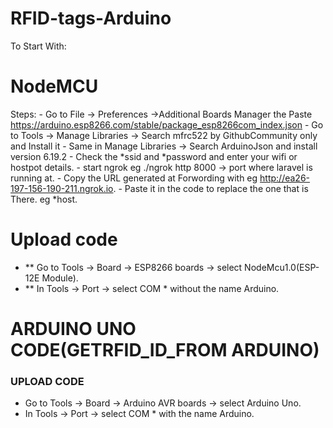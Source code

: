 # RFID-tags-Arduino
To Start With:
# NodeMCU
 Steps:
    - Go to File -> Preferences ->Additional Boards Manager the Paste
        https://arduino.esp8266.com/stable/package_esp8266com_index.json
    - Go to Tools -> Manage Libraries -> Search mfrc522 by GithubCommunity only and Install it
    - Same in Manage Libraries -> Search ArduinoJson and install version 6.19.2
    - Check the *ssid and *password and enter your wifi or hostpot details.
    - start ngrok eg ./ngrok http 8000 -> port where laravel is running at.
    - Copy the URL generated at Forwording with eg http://ea26-197-156-190-211.ngrok.io.
    - Paste it in the code to replace the one that is There. eg *host.
 # Upload code
   - ** Go to Tools -> Board -> ESP8266 boards -> select NodeMcu1.0(ESP-12E Module).
   - ** In Tools -> Port -> select COM * without the name Arduino.
   
 # ARDUINO UNO CODE(GETRFID_ID_FROM ARDUINO)
  ### UPLOAD CODE
   -  Go to Tools -> Board -> Arduino AVR boards -> select Arduino Uno.
   -  In Tools -> Port -> select COM * with the name Arduino.
 
